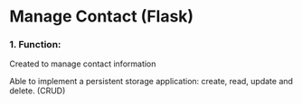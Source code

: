 # Manage Contact (Flask)
### 1. Function: ###
   Created to manage contact information
   
   Able to implement a persistent storage application: create, read, update and delete. (CRUD)
